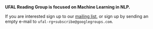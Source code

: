 **UFAL Reading Group is focused on Machine Learning in NLP.**

If you are interested sign up to our [mailing list](https://groups.google.com/forum/#!forum/ufal-rg), or sign up by sending an empty e-mail to `ufal-rg+subscribe@googlegroups.com`.
